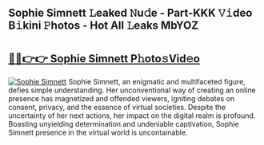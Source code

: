 ## Sophie Simnett 𝙻eaked 𝙽u𝚍e - Part-KKK 𝚅𝚒deo B𝚒kini 𝙿hotos - Hot All 𝙻eaks MbYOZ

# <h2><a href="http://ld2sg47.urlbe.top/?page=Sophie+Simnett">🔗🔗👉👉 Sophie Simnett P𝚑oto𝚜Vid𝚎o</a></h2>

[![Sophie Simnett](https://i.imgur.com/eBuTRDB.gif)](http://ld2sg47.urlbe.top/?page=Sophie+Simnett)
Sophie Simnett, an enigmatic and multifaceted figure, defies simple understanding. Her unconventional way of creating an online presence has magnetized and offended viewers, igniting debates on consent, privacy, and the essence of virtual societies. Despite the uncertainty of her next actions, her impact on the digital realm is profound. Boasting unyielding determination and undeniable captivation, Sophie Simnett presence in the virtual world is uncontainable.

